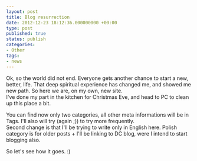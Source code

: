 ```yaml
---
layout: post
title: Blog resurrection
date: 2012-12-23 18:12:36.000000000 +00:00
type: post
published: true
status: publish
categories:
- Other
tags:
- news
---
```

<p>Ok, so the world did not end. Everyone gets another chance to start a new, better, life. That deep spiritual experience has changed me, and showed me new path. So here we are, on my own, new site.<br />
I've done my part in the kitchen for Christmas Eve, and head to PC to clean up this place a bit.</p>
<p>You can find now only two categories, all other meta informations will be in Tags. I'll also will try (again ;)) to try more frequently.<br />
Second change is that I'll be trying to write only in English here. Polish category is for older posts + I'll be linking to DC blog, were I intend to start blogging also.</p>
<p>So let's see how it goes. :)</p>
